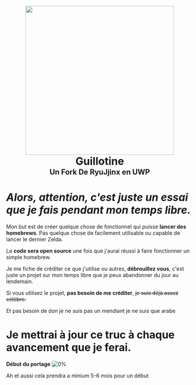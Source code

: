 <h1 align="center">
  <br>
 <img src="https://i.ibb.co/kg8TF5S/430429105-1170292123956423-2441355062185615842-n.jpg"  width="400"></a>
  <br>
  <Intro>Guillotine</Intro>
  <br>
   <sub><sup><b>Un Fork De <a>RyuJjinx</a> en UWP</b>
   </h1>
   
# *Alors, attention, c'est juste un essai que je fais pendant mon temps libre.*


Mon but est de créer quelque chose de fonctionnel qui puisse **lancer des homebrews**. 
Pas quelque chose de facilement utilisable ou capable de lancer le dernier Zelda. 

Le **code sera open source** une fois que j'aurai réussi à faire fonctionner un simple homebrew. 

Je me fiche de créditer ce que j'utilise ou autres, **débrouillez vous**, c'est juste un projet sur mon temps libre que je peux abandonner du jour au lendemain. 

Si vous utilisez le projet, **pas besoin de me créditer**, ~~je suis déjà assez célèbre.~~ 

Et pas besoin de don je ne suis pas un mendiant je ne suis que arabe 

# **Je mettrai à jour ce truc à chaque avancement que je ferai.**

**Début du portage** ![0%](https://progress-bar.dev/0?width=190)

Ah et aussi cela prendra a minium 5-6 mois pour un début 

   
